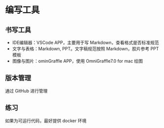 <!--Copyright © ZOMI 适用于[License](https://github.com/chenzomi12/AIFoundation)版权许可-->

# 编写工具

## 书写工具

- IDE编辑器：VSCode APP，主要用于写 Markdown，查看格式是否标准规范
- 文字与表格：Markdown, PPT。文字稿规范按照 Markdown，胶片参考 PPT 模板
- 图像与图片：ominGraffle APP，使用 OmniGraffle7.0 for mac 绘图

## 版本管理

通过 GitHub 进行管理

## 练习

如果为可运行代码，最好提供 docker 环境
